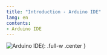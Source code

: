 ```yaml
---
title: "Introduction - Arduino IDE"
lang: en
contents:
- Arduino IDE 
---
```


![Arduino IDE](img/arduino_ide.svg){: .full-w .center }

